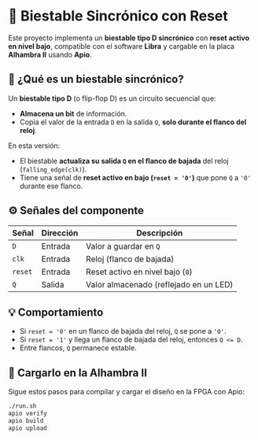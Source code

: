 # 🔁 Biestable Sincrónico con Reset

Este proyecto implementa un **biestable tipo D sincrónico** con **reset activo en nivel bajo**, compatible con el software **Libra** y cargable en la placa **Alhambra II** usando **Apio**.

## 🧠 ¿Qué es un biestable sincrónico?

Un **biestable tipo D** (o flip-flop D) es un circuito secuencial que:

- **Almacena un bit** de información.
- Copia el valor de la entrada `D` en la salida `Q`, **solo durante el flanco del reloj**.

En esta versión:

- El biestable **actualiza su salida `Q` en el flanco de bajada** del reloj (`falling_edge(clk)`).
- Tiene una señal de **reset activo en bajo (`reset = '0'`)** que pone `Q` a `'0'` durante ese flanco.

## ⚙️ Señales del componente

| Señal   | Dirección | Descripción                            |
| ------- | --------- | -------------------------------------- |
| `D`     | Entrada   | Valor a guardar en `Q`                 |
| `clk`   | Entrada   | Reloj (flanco de bajada)               |
| `reset` | Entrada   | Reset activo en nivel bajo (`0`)       |
| `Q`     | Salida    | Valor almacenado (reflejado en un LED) |

## 💡 Comportamiento

- Si `reset = '0'` en un flanco de bajada del reloj, `Q` se pone a `'0'`.
- Si `reset = '1'` y llega un flanco de bajada del reloj, entonces `Q <= D`.
- Entre flancos, `Q` permanece estable.

## 🚀 Cargarlo en la Alhambra II

Sigue estos pasos para compilar y cargar el diseño en la FPGA con Apio:

```sh
./run.sh
apio verify
apio build
apio upload
```
